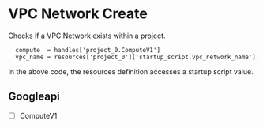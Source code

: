 # VPC Network Create

Checks if a VPC Network exists within a project.

```
  compute  = handles['project_0.ComputeV1']
  vpc_name = resources['project_0']['startup_script.vpc_network_name']
```

In the above code, the resources definition accesses a startup script value.

## Googleapi 

-[ ] ComputeV1 

